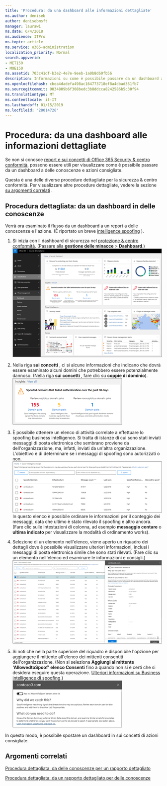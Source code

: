 ```yaml
---
title: 'Procedura: da una dashboard alle informazioni dettagliate'
ms.author: deniseb
author: denisebmsft
manager: laurawi
ms.date: 6/4/2018
ms.audience: ITPro
ms.topic: article
ms.service: o365-administration
localization_priority: Normal
search.appverid:
- MET150
- MOE150
ms.assetid: 703c41df-b3e2-4e7e-9eeb-1a0b8d60fb56
description: Informazioni su come è possibile passare da un dashboard a delle conoscenze con le azioni consigliate per la protezione &amp; centro conformità.
ms.openlocfilehash: cbea4dadefa498ac164773718ef8a4dbad351fb7
ms.sourcegitcommit: 9034809b6f308bedc3b8ddcca8242586b5c30f94
ms.translationtype: MT
ms.contentlocale: it-IT
ms.lasthandoff: 01/15/2019
ms.locfileid: "28014728"
---
```

# <a name="walkthrough---from-a-dashboard-to-an-insight"></a>Procedura: da una dashboard alle informazioni dettagliate

Se non si conosce [report e sui concetti di Office 365 Security &amp; centro conformità](reports-and-insights-in-security-and-compliance.md), possono essere utili per visualizzare come è possibile passare da un dashboard a delle conoscenze e azioni consigliate. 
  
Questa è una delle diverse procedure dettagliate per la sicurezza &amp; centro conformità. Per visualizzare altre procedure dettagliate, vedere la sezione [su argomenti correlati](#related-topics) . 
  
## <a name="walkthrough-from-a-dashboard-to-an-insight"></a>Procedura dettagliata: da un dashboard in delle conoscenze

Verrà ora esaminato il flusso da un dashboard a un report a delle conoscenze e l'azione. (È riportato un breve [intelligence spoofing](learn-about-spoof-intelligence.md) ). 
  
1. Si inizia con il dashboard di sicurezza nel [protezione &amp; centro conformità](https://protection.office.com). (Passare alla **gestione delle minacce** \> **Dashboard**.)<br>![In sicurezza &amp; centro conformità, scegliere gestione rischio \> Dashboard](media/05a38660-eb13-4960-a266-11809c453d95.png)<br>
  
2. Nella riga **sui concetti** , ci si alcune informazioni che indicano che dovrà essere esaminato alcuni domini che potrebbero essere potenzialmente dannoso. (Nella riga **sui concetti** , fare clic su **coppie di dominio**).<br>![La riga sui concetti menzioni potenziali problemi di spoofing](media/dd1d0cb3-3201-45d7-b41d-18a0944fe85d.png)<br>
  
3. È possibile ottenere un elenco di attività correlate a effettuare lo spoofing business intelligence. Si tratta di istanze di cui sono stati inviati messaggi di posta elettronica che sembrano proviene da dell'organizzazione, ma, infatti, inviati da un'altra organizzazione. L'obiettivo è di determinare se i messaggi di spoofing sono autorizzati o non.<br>![Spoofing sui concetti di business intelligence](media/a2e2b4fd-0c1e-499f-8401-cf3089da82fa.png)<br>In questo elenco è possibile ordinare le informazioni per il conteggio dei messaggi, data che ultimo è stato rilevato il spoofing e altro ancora. (Fare clic sulle intestazioni di colonna, ad esempio **messaggio contare** o **ultima indicato** per visualizzare la modalità di ordinamento works). 
    
4. Selezione di un elemento nell'elenco, viene aperto un riquadro dei dettagli dove è possibile visualizzare ulteriori informazioni, inclusi i messaggi di posta elettronica simile che sono stati rilevati. (Fare clic su un elemento nell'elenco ed esaminare le informazioni e consigli.)<br>![Se si seleziona un elemento viene aperto un riquadro dei dettagli](media/7ad1faa5-6ca2-474e-a609-eb275e0a8e59.png)<br>
  
5. Si noti che nella parte superiore del riquadro è disponibile l'opzione per aggiungere il mittente all'elenco dei mittenti consentiti dell'organizzazione. (Non si seleziona **Aggiungi al mittente 'AllowedtoSpoof' elenco Consenti** fino a quando non si è certi che si desidera eseguire questa operazione. [Ulteriori informazioni su Business intelligence di spoofing](learn-about-spoof-intelligence.md).)<br>![È possibile autorizzare un mittente](media/caf0c20a-6047-486d-8060-5a229a3de49f.png)
  
In questo modo, è possibile spostare un dashboard in sui concetti di azioni consigliate.
  
## <a name="related-topics"></a>Argomenti correlati

[Procedura dettagliata: da delle conoscenze per un rapporto dettagliato](from-an-insight-to-a-detailed-report.md)
  
[Procedura dettagliata: da un rapporto dettagliato per delle conoscenze](from-a-detailed-report-to-an-insight.md)
  


